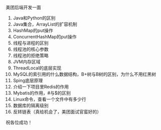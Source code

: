 美团后端开发一面





1. Java和Python的区别
2. Java集合，ArrayList的扩容机制
3. HashMap的put操作
4. ConcurrentHashMap的put操作
5. 线程与进程的区别
6. 线程池的核心参数
7. 线程池的拒绝策略
8. JVM内存区域
9. ThreadLocal的底层实现
10. MySQL的索引用的什么数据结构，B+树与B树的区别，为什么不用红黑树
11. Sping底层原理
12. 介绍一下项目里Redis的作用
13. Mybatis的作用，#与$的区别
14. Linux命令，查看一个文件中有多少行
15. 数据库的隔离级别
16. 反转链表（真给机会了，美团面试官蛮好的）

祝各位成功！

